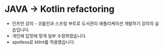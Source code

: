 # JAVA -> Kotlin refactoring
- 인프런 강의 - 코틀린과 스프링 부트로 도서관리 애플리케이션 개발하기 강의의 실습입니다.
- 개인에 입맛에 맞게 일부 수정하였습니다.
- spotless로 ktlint를 적용했습니다.
